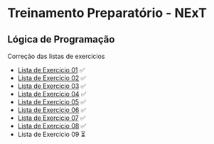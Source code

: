 # Treinamento Preparatório - NExT

## Lógica de Programação
Correção das listas de exercícios

- [Lista de Exercício 01](/Lista%2001/) ✅
- [Lista de Exercício 02](/Lista%2002/) ✅
- [Lista de Exercício 03](/Lista%2003/) ✅
- [Lista de Exercício 04](/Lista%2004/) ✅
- [Lista de Exercício 05](/Lista%2005/) ✅
- [Lista de Exercício 06](/Lista%2006/) ✅
- [Lista de Exercício 07](/Lista%2007/) ✅
- [Lista de Exercício 08](/Lista%2008/) ✅
- Lista de Exercício 09 ⏳
